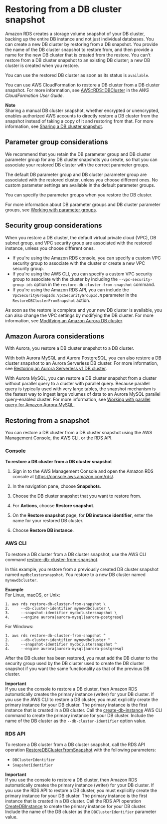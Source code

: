 # Restoring from a DB cluster snapshot<a name="USER_RestoreFromSnapshot"></a>

Amazon RDS creates a storage volume snapshot of your DB cluster, backing up the entire DB instance and not just individual databases\. You can create a new DB cluster by restoring from a DB snapshot\. You provide the name of the DB cluster snapshot to restore from, and then provide a name for the new DB cluster that is created from the restore\. You can't restore from a DB cluster snapshot to an existing DB cluster; a new DB cluster is created when you restore\. 

You can use the restored DB cluster as soon as its status is `available`\.

You can use AWS CloudFormation to restore a DB cluster from a DB cluster snapshot\. For more information, see [AWS::RDS::DBCluster](https://docs.aws.amazon.com/AWSCloudFormation/latest/UserGuide/aws-resource-rds-dbcluster.html) in the *AWS CloudFormation User Guide*\.

**Note**  
Sharing a manual DB cluster snapshot, whether encrypted or unencrypted, enables authorized AWS accounts to directly restore a DB cluster from the snapshot instead of taking a copy of it and restoring from that\. For more information, see [Sharing a DB cluster snapshot](USER_ShareSnapshot.md)\.

## Parameter group considerations<a name="USER_RestoreFromSnapshot.Parameters"></a>

We recommend that you retain the DB parameter group and DB cluster parameter group for any DB cluster snapshots you create, so that you can associate your restored DB cluster with the correct parameter groups\.

The default DB parameter group and DB cluster parameter group are associated with the restored cluster, unless you choose different ones\. No custom parameter settings are available in the default parameter groups\.

You can specify the parameter groups when you restore the DB cluster\.

For more information about DB parameter groups and DB cluster parameter groups, see [Working with parameter groups](USER_WorkingWithParamGroups.md)\.

## Security group considerations<a name="USER_RestoreFromSnapshot.Security"></a>

When you restore a DB cluster, the default virtual private cloud \(VPC\), DB subnet group, and VPC security group are associated with the restored instance, unless you choose different ones\.
+ If you're using the Amazon RDS console, you can specify a custom VPC security group to associate with the cluster or create a new VPC security group\.
+ If you're using the AWS CLI, you can specify a custom VPC security group to associate with the cluster by including the `--vpc-security-group-ids` option in the `restore-db-cluster-from-snapshot` command\.
+ If you're using the Amazon RDS API, you can include the `VpcSecurityGroupIds.VpcSecurityGroupId.N` parameter in the `RestoreDBClusterFromSnapshot` action\.

As soon as the restore is complete and your new DB cluster is available, you can also change the VPC settings by modifying the DB cluster\. For more information, see [Modifying an Amazon Aurora DB cluster](Aurora.Modifying.md)\.

## Amazon Aurora considerations<a name="USER_RestoreFromSnapshot.Aurora"></a>

With Aurora, you restore a DB cluster snapshot to a DB cluster\.

With both Aurora MySQL and Aurora PostgreSQL, you can also restore a DB cluster snapshot to an Aurora Serverless DB cluster\. For more information, see [Restoring an Aurora Serverless v1 DB cluster](aurora-serverless.restorefromsnapshot.md)\.

With Aurora MySQL, you can restore a DB cluster snapshot from a cluster without parallel query to a cluster with parallel query\. Because parallel query is typically used with very large tables, the snapshot mechanism is the fastest way to ingest large volumes of data to an Aurora MySQL parallel query\-enabled cluster\. For more information, see [Working with parallel query for Amazon Aurora MySQL](aurora-mysql-parallel-query.md)\.

## Restoring from a snapshot<a name="USER_RestoreFromSnapshot.Restoring"></a>

You can restore a DB cluster from a DB cluster snapshot using the AWS Management Console, the AWS CLI, or the RDS API\.

### Console<a name="USER_RestoreFromSnapshot.CON"></a>

**To restore a DB cluster from a DB cluster snapshot**

1. Sign in to the AWS Management Console and open the Amazon RDS console at [https://console\.aws\.amazon\.com/rds/](https://console.aws.amazon.com/rds/)\.

1. In the navigation pane, choose **Snapshots**\.

1. Choose the DB cluster snapshot that you want to restore from\.

1. For **Actions**, choose **Restore snapshot**\.

1. On the **Restore snapshot** page, for **DB instance identifier**, enter the name for your restored DB cluster\.

1. Choose **Restore DB instance**\. 

### AWS CLI<a name="USER_RestoreFromSnapshot.CLI"></a>

To restore a DB cluster from a DB cluster snapshot, use the AWS CLI command [restore\-db\-cluster\-from\-snapshot](https://docs.aws.amazon.com/cli/latest/reference/rds/restore-db-cluster-from-snapshot.html)\.

In this example, you restore from a previously created DB cluster snapshot named `mydbclustersnapshot`\. You restore to a new DB cluster named `mynewdbcluster`\.

**Example**  
For Linux, macOS, or Unix:  
   

```
1. aws rds restore-db-cluster-from-snapshot \
2.     --db-cluster-identifier mynewdbcluster \
3.     --snapshot-identifier mydbclustersnapshot \
4.     --engine aurora|aurora-mysql|aurora-postgresql
```
For Windows:  
   

```
1. aws rds restore-db-cluster-from-snapshot ^
2.     --db-cluster-identifier mynewdbcluster ^
3.     --snapshot-identifier mydbclustersnapshot ^
4.     --engine aurora|aurora-mysql|aurora-postgresql
```

After the DB cluster has been restored, you must add the DB cluster to the security group used by the DB cluster used to create the DB cluster snapshot if you want the same functionality as that of the previous DB cluster\.

**Important**  
If you use the console to restore a DB cluster, then Amazon RDS automatically creates the primary instance \(writer\) for your DB cluster\. If you use the AWS CLI to restore a DB cluster, you must explicitly create the primary instance for your DB cluster\. The primary instance is the first instance that is created in a DB cluster\. Call the [create\-db\-instance](https://docs.aws.amazon.com/cli/latest/reference/rds/create-db-instance.html) AWS CLI command to create the primary instance for your DB cluster\. Include the name of the DB cluster as the `--db-cluster-identifier` option value\.

### RDS API<a name="USER_RestoreFromSnapshot.API"></a>

To restore a DB cluster from a DB cluster snapshot, call the RDS API operation [RestoreDBClusterFromSnapshot](https://docs.aws.amazon.com/AmazonRDS/latest/APIReference/API_RestoreDBClusterFromSnapshot.html) with the following parameters: 
+ `DBClusterIdentifier` 
+ `SnapshotIdentifier` 

**Important**  
If you use the console to restore a DB cluster, then Amazon RDS automatically creates the primary instance \(writer\) for your DB cluster\. If you use the RDS API to restore a DB cluster, you must explicitly create the primary instance for your DB cluster\. The primary instance is the first instance that is created in a DB cluster\. Call the RDS API operation [ CreateDBInstance](https://docs.aws.amazon.com/AmazonRDS/latest/APIReference/API_CreateDBInstance.html) to create the primary instance for your DB cluster\. Include the name of the DB cluster as the `DBClusterIdentifier` parameter value\.